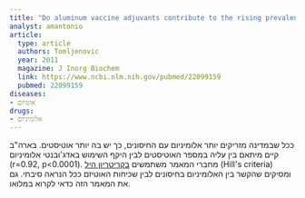 ```yaml
---
title: "Do aluminum vaccine adjuvants contribute to the rising prevalence of autism?"
analyst: amantonio
article:
  type: article
  authors: Tomljenovic
  year: 2011
  magazine: J Inorg Biochem
  link: https://www.ncbi.nlm.nih.gov/pubmed/22099159
  pubmed: 22099159
diseases:
- אוטיזם
drugs:
- אלומיניום
---
```


ככל שבמדינה מזריקים יותר אלומיניום עם החיסונים, כך יש בה יותר אוטיסטים.
בארה"ב קיים מיתאם בין עליה במספר האוטיסטים לבין היקף השימוש באדג'ובנטי אלומיניום (r=0.92, p<0.0001).
מחברי המאמר משתמשים [בקריטריון היל](https://en.wikipedia.org/wiki/Bradford_Hill_criteria) (Hill's criteria) ומסיקים שהקשר בין האלומיניום בחיסונים לבין שכיחות האוטיזם ככל הנראה סיבתי.
גם את המאמר הזה כדאי לקרוא במלואו.
